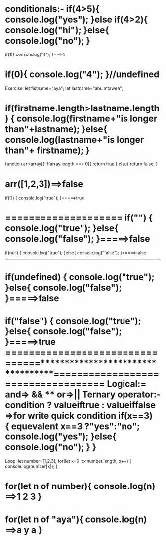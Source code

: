 conditionals:-
if(4>5){
console.log("yes");
}else if(4>2){
console.log("hi");
}else{
console.log("no");
}
======================
if(1){
    console.log("4");
}===>4

if(0){
    console.log("4");
}//undefined
============================
Exercise:
let fistname="aya";
let lastname="abu mtawea";

if(firstname.length>lastname.length)
{
console.log(firstname+"is longer than"+lastname);
}else{
console.log(lastname+"is longer than"+ firstname);
}
==============================================
function arr(array){
if(array.length === 0){
return true
} else{
return false;
}

arr([1,2,3])==>false
===============================================
if([])
{
console.log("true");
}=====>true

====================
if("")
{
console.log("true");
}else{
console.log("false");
}=====>false
=========================
if(null)
{
console.log("true");
}else{
console.log("false");
}=====>false
*****
if(undefined)
{
console.log("true");
}else{
console.log("false");
}=====>false
============================
if("false")
{
console.log("true");
}else{
console.log("false");
}=====>true
================================**********************************===================================
Logical:= and=> && **   or=>|| 
Ternary operator:-   condition ? valueiftrue : valueiffalse  =>for write quick condition 
if(x==3)                               
{                        equevalent       x==3 ?"yes":"no";
console.log("yes");
}else{
console.log("no");
}
}
=================================================================================
Loop:
let number=[1,2,3];
for(let x=0 ;x<number.length; x++)
{
console.log(number[x]);
}

for(let n of number){
console.log(n) ==>1 2 3
}
======================================================================================
for(let n of "aya"){
console.log(n) ==>a y a
}
================================================================














